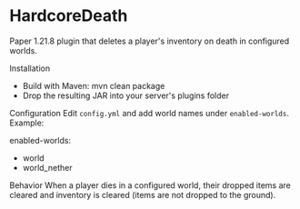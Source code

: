 HardcoreDeath
=============

Paper 1.21.8 plugin that deletes a player's inventory on death in configured worlds.

Installation
- Build with Maven: mvn clean package
- Drop the resulting JAR into your server's plugins folder

Configuration
Edit `config.yml` and add world names under `enabled-worlds`.
Example:

enabled-worlds:
  - world
  - world_nether

Behavior
When a player dies in a configured world, their dropped items are cleared and inventory is cleared (items are not dropped to the ground).
